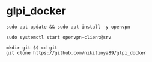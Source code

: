 # glpi_docker
```
sudo apt update && sudo apt install -y openvpn
```
```
sudo systemctl start openvpn-client@srv
```
```
mkdir git $$ cd git
git clone https://github.com/nikitinya89/glpi_docker
```
